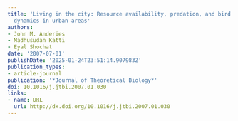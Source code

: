 ```yaml
---
title: 'Living in the city: Resource availability, predation, and bird population
  dynamics in urban areas'
authors:
- John M. Anderies
- Madhusudan Katti
- Eyal Shochat
date: '2007-07-01'
publishDate: '2025-01-24T23:51:14.907983Z'
publication_types:
- article-journal
publication: '*Journal of Theoretical Biology*'
doi: 10.1016/j.jtbi.2007.01.030
links:
- name: URL
  url: http://dx.doi.org/10.1016/j.jtbi.2007.01.030
---
```


